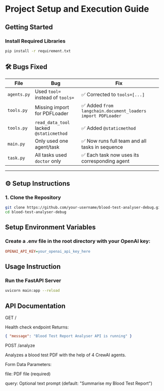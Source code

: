 # Project Setup and Execution Guide

## Getting Started

### Install Required Libraries
```sh
pip install -r requirement.txt
```

## 🛠️ Bugs Fixed

| File         | Bug                                          | Fix                                            |
|--------------|-----------------------------------------------|------------------------------------------------|
| `agents.py`  | Used `tool=` instead of `tools=`             | ✅ Corrected to `tools=[...]`                  |
| `tools.py`   | Missing import for PDFLoader                 | ✅ Added `from langchain.document_loaders import PDFLoader` |
| `tools.py`   | `read_data_tool` lacked `@staticmethod`      | ✅ Added `@staticmethod`                       |
| `main.py`    | Only used one agent/task                     | ✅ Now runs full team and all tasks in sequence |
| `task.py`    | All tasks used `doctor` only                 | ✅ Each task now uses its corresponding agent  |

---

## ⚙️ Setup Instructions

### 1. Clone the Repository
```bash
git clone https://github.com/your-username/blood-test-analyser-debug.git
cd blood-test-analyser-debug
```

## Setup Environment Variables
### Create a .env file in the root directory with your OpenAI key:
```ini
OPENAI_API_KEY=your_openai_api_key_here
```

## Usage Instruction
### Run the FastAPI Server  
```bash
uvicorn main:app --reload
```

## API Documentation
GET /

Health check endpoint
Returns:
```json
{ "message": "Blood Test Report Analyser API is running" }
```

POST /analyze

Analyzes a blood test PDF with the help of 4 CrewAI agents.

Form Data Parameters:

file: PDF file (required)

query: Optional text prompt (default: "Summarise my Blood Test Report")



